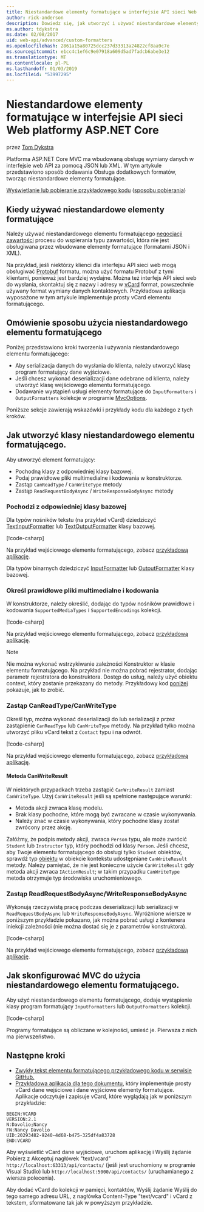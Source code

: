 ```yaml
---
title: Niestandardowe elementy formatujące w interfejsie API sieci Web platformy ASP.NET Core
author: rick-anderson
description: Dowiedz się, jak utworzyć i używać niestandardowe elementy formatujące internetowych interfejsów API w programie ASP.NET Core.
ms.author: tdykstra
ms.date: 02/08/2017
uid: web-api/advanced/custom-formatters
ms.openlocfilehash: 2861a15a80725dcc237d33313a24822cf8aa9c7e
ms.sourcegitcommit: e1cc4c1ef6c9e07918a609d5ad7fadcb6abe3e12
ms.translationtype: MT
ms.contentlocale: pl-PL
ms.lasthandoff: 01/03/2019
ms.locfileid: "53997295"
---
```

# <a name="custom-formatters-in-aspnet-core-web-api"></a>Niestandardowe elementy formatujące w interfejsie API sieci Web platformy ASP.NET Core

przez [Tom Dykstra](https://github.com/tdykstra)

Platforma ASP.NET Core MVC ma wbudowaną obsługę wymiany danych w interfejsie web API za pomocą JSON lub XML. W tym artykule przedstawiono sposób dodawania Obsługa dodatkowych formatów, tworząc niestandardowe elementy formatujące.

[Wyświetlanie lub pobieranie przykładowego kodu](https://github.com/aspnet/Docs/tree/master/aspnetcore/web-api/advanced/custom-formatters/sample) ([sposobu pobierania](xref:index#how-to-download-a-sample))

## <a name="when-to-use-custom-formatters"></a>Kiedy używać niestandardowe elementy formatujące

Należy używać niestandardowego elementu formatującego [negocjacji zawartości](xref:web-api/advanced/formatting#content-negotiation) procesu do wspierania typu zawartości, która nie jest obsługiwana przez wbudowane elementy formatujące (formatami JSON i XML).

Na przykład, jeśli niektórzy klienci dla interfejsu API sieci web mogą obsługiwać [Protobuf](https://github.com/google/protobuf) formatu, można użyć formatu Protobuf z tymi klientami, ponieważ jest bardziej wydajne. Można też interfejs API sieci web do wysłania, skontaktuj się z nazwy i adresy w [vCard](https://wikipedia.org/wiki/VCard) format, powszechnie używany format wymiany danych kontaktowych. Przykładowa aplikacja wyposażone w tym artykule implementuje prosty vCard elementu formatującego.

## <a name="overview-of-how-to-use-a-custom-formatter"></a>Omówienie sposobu użycia niestandardowego elementu formatującego

Poniżej przedstawiono kroki tworzenia i używania niestandardowego elementu formatującego:

* Aby serializacja danych do wysłania do klienta, należy utworzyć klasę program formatujący dane wyjściowe.
* Jeśli chcesz wykonać deserializacji dane odebrane od klienta, należy utworzyć klasę wejściowego elementu formatującego.
* Dodawanie wystąpień usługi elementy formatujące do `InputFormatters` i `OutputFormatters` kolekcje w programie [MvcOptions](/dotnet/api/microsoft.aspnetcore.mvc.mvcoptions).

Poniższe sekcje zawierają wskazówki i przykłady kodu dla każdego z tych kroków.

## <a name="how-to-create-a-custom-formatter-class"></a>Jak utworzyć klasy niestandardowego elementu formatującego.

Aby utworzyć element formatujący:

* Pochodną klasy z odpowiedniej klasy bazowej.
* Podaj prawidłowe pliki multimedialne i kodowania w konstruktorze.
* Zastąp `CanReadType` / `CanWriteType` metody
* Zastąp `ReadRequestBodyAsync` / `WriteResponseBodyAsync` metody
  
### <a name="derive-from-the-appropriate-base-class"></a>Pochodzi z odpowiedniej klasy bazowej

Dla typów nośników tekstu (na przykład vCard) dziedziczyć [TextInputFormatter](/dotnet/api/microsoft.aspnetcore.mvc.formatters.textinputformatter) lub [TextOutputFormatter](/dotnet/api/microsoft.aspnetcore.mvc.formatters.textoutputformatter) klasy bazowej.

[!code-csharp[](custom-formatters/sample/Formatters/VcardOutputFormatter.cs?name=classdef)]

Na przykład wejściowego elementu formatującego, zobacz [przykładową aplikację](https://github.com/aspnet/Docs/tree/master/aspnetcore/web-api/advanced/custom-formatters/sample).

Dla typów binarnych dziedziczyć [InputFormatter](/dotnet/api/microsoft.aspnetcore.mvc.formatters.inputformatter) lub [OutputFormatter](/dotnet/api/microsoft.aspnetcore.mvc.formatters.outputformatter) klasy bazowej.

### <a name="specify-valid-media-types-and-encodings"></a>Określ prawidłowe pliki multimedialne i kodowania

W konstruktorze, należy określić, dodając do typów nośników prawidłowe i kodowania `SupportedMediaTypes` i `SupportedEncodings` kolekcji.

[!code-csharp[](custom-formatters/sample/Formatters/VcardOutputFormatter.cs?name=ctor&highlight=3,5-6)]

Na przykład wejściowego elementu formatującego, zobacz [przykładową aplikację](https://github.com/aspnet/Docs/tree/master/aspnetcore/web-api/advanced/custom-formatters/sample).

> [!NOTE]
> Nie można wykonać wstrzykiwanie zależności Konstruktor w klasie elementu formatującego. Na przykład nie można pobrać rejestrator, dodając parametr rejestratora do konstruktora. Dostęp do usług, należy użyć obiektu context, który zostanie przekazany do metody. Przykładowy kod [poniżej](#read-write) pokazuje, jak to zrobić.

### <a name="override-canreadtypecanwritetype"></a>Zastąp CanReadType/CanWriteType

Określ typ, można wykonać deserializacji do lub serializacji z przez zastąpienie `CanReadType` lub `CanWriteType` metody. Na przykład tylko można utworzyć pliku vCard tekst z `Contact` typu i na odwrót.

[!code-csharp[](custom-formatters/sample/Formatters/VcardOutputFormatter.cs?name=canwritetype)]

Na przykład wejściowego elementu formatującego, zobacz [przykładową aplikację](https://github.com/aspnet/Docs/tree/master/aspnetcore/web-api/advanced/custom-formatters/sample).

#### <a name="the-canwriteresult-method"></a>Metoda CanWriteResult

W niektórych przypadkach trzeba zastąpić `CanWriteResult` zamiast `CanWriteType`. Użyj `CanWriteResult` jeśli są spełnione następujące warunki:

* Metoda akcji zwraca klasę modelu.
* Brak klasy pochodne, które mogą być zwracane w czasie wykonywania.
* Należy znać w czasie wykonywania, który pochodne klasy został zwrócony przez akcję.

Załóżmy, że podpis metody akcji, zwraca `Person` typu, ale może zwrócić `Student` lub `Instructor` typ, który pochodzi od klasy `Person`. Jeśli chcesz, aby Twoje elementu formatującego do obsługi tylko `Student` obiektów, sprawdź typ [obiektu](/dotnet/api/microsoft.aspnetcore.mvc.formatters.outputformattercanwritecontext#Microsoft_AspNetCore_Mvc_Formatters_OutputFormatterCanWriteContext_Object) w obiekcie kontekstu udostępniane `CanWriteResult` metody. Należy pamiętać, że nie jest konieczne użycie `CanWriteResult` gdy metoda akcji zwraca `IActionResult`; w takim przypadku `CanWriteType` metoda otrzymuje typ środowiska uruchomieniowego.

<a id="read-write"></a>
### <a name="override-readrequestbodyasyncwriteresponsebodyasync"></a>Zastąp ReadRequestBodyAsync/WriteResponseBodyAsync

Wykonują rzeczywistą pracę podczas deserializacji lub serializacji w `ReadRequestBodyAsync` lub `WriteResponseBodyAsync`. Wyróżnione wiersze w poniższym przykładzie pokazano, jak można pobrać usługi z kontenera iniekcji zależności (nie można dostać się je z parametrów konstruktora).

[!code-csharp[](custom-formatters/sample/Formatters/VcardOutputFormatter.cs?name=writeresponse&highlight=3-4)]

Na przykład wejściowego elementu formatującego, zobacz [przykładową aplikację](https://github.com/aspnet/Docs/tree/master/aspnetcore/web-api/advanced/custom-formatters/sample).

## <a name="how-to-configure-mvc-to-use-a-custom-formatter"></a>Jak skonfigurować MVC do użycia niestandardowego elementu formatującego.

Aby użyć niestandardowego elementu formatującego, dodaje wystąpienie klasy program formatujący `InputFormatters` lub `OutputFormatters` kolekcji.

[!code-csharp[](custom-formatters/sample/Startup.cs?name=mvcoptions&highlight=3-4)]

Programy formatujące są obliczane w kolejności, umieść je. Pierwsza z nich ma pierwszeństwo.

## <a name="next-steps"></a>Następne kroki

* [Zwykły tekst elementu formatującego przykładowego kodu w serwisie GitHub.](https://github.com/aspnet/Entropy/tree/master/samples/Mvc.Formatters)
* [Przykładowa aplikacja dla tego dokumentu](https://github.com/aspnet/Docs/tree/master/aspnetcore/web-api/advanced/custom-formatters/sample), który implementuje prosty vCard dane wejściowe i dane wyjściowe elementy formatujące. Aplikacje odczytuje i zapisuje vCard, które wyglądają jak w poniższym przykładzie:

```
BEGIN:VCARD
VERSION:2.1
N:Davolio;Nancy
FN:Nancy Davolio
UID:20293482-9240-4d68-b475-325df4a83728
END:VCARD
```

Aby wyświetlić vCard dane wyjściowe, uruchom aplikację i Wyślij żądanie Pobierz z Akceptuj nagłówek "text/vcard" `http://localhost:63313/api/contacts/` (jeśli jest uruchomiony w programie Visual Studio) lub `http://localhost:5000/api/contacts/` (uruchamianego z wiersza polecenia).

Aby dodać vCard do kolekcji w pamięci, kontaktów, Wyślij żądanie Wyślij do tego samego adresu URL, z nagłówka Content-Type "text/vcard" i vCard z tekstem, sformatowane tak jak w powyższym przykładzie.
